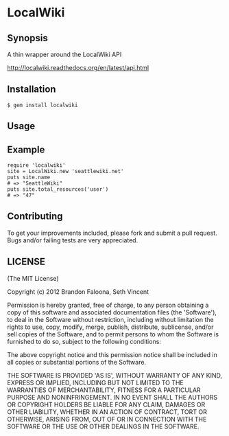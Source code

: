 LocalWiki
=========

Synopsis
--------

A thin wrapper around the LocalWiki API

http://localwiki.readthedocs.org/en/latest/api.html

Installation
------------

    $ gem install localwiki

Usage
-----

## Example

    require 'localwiki'
    site = LocalWiki.new 'seattlewiki.net'
    puts site.name
    # => "SeattleWiki"
    puts site.total_resources('user')
    # => "47"

Contributing
------------

To get your improvements included, please fork and submit a pull request.
Bugs and/or failing tests are very appreciated.

LICENSE
-------

(The MIT License)

Copyright (c) 2012 Brandon Faloona, Seth Vincent

Permission is hereby granted, free of charge, to any person obtaining
a copy of this software and associated documentation files (the
'Software'), to deal in the Software without restriction, including
without limitation the rights to use, copy, modify, merge, publish,
distribute, sublicense, and/or sell copies of the Software, and to
permit persons to whom the Software is furnished to do so, subject to
the following conditions:

The above copyright notice and this permission notice shall be
included in all copies or substantial portions of the Software.

THE SOFTWARE IS PROVIDED 'AS IS', WITHOUT WARRANTY OF ANY KIND,
EXPRESS OR IMPLIED, INCLUDING BUT NOT LIMITED TO THE WARRANTIES OF
MERCHANTABILITY, FITNESS FOR A PARTICULAR PURPOSE AND NONINFRINGEMENT.
IN NO EVENT SHALL THE AUTHORS OR COPYRIGHT HOLDERS BE LIABLE FOR ANY
CLAIM, DAMAGES OR OTHER LIABILITY, WHETHER IN AN ACTION OF CONTRACT,
TORT OR OTHERWISE, ARISING FROM, OUT OF OR IN CONNECTION WITH THE
SOFTWARE OR THE USE OR OTHER DEALINGS IN THE SOFTWARE.
